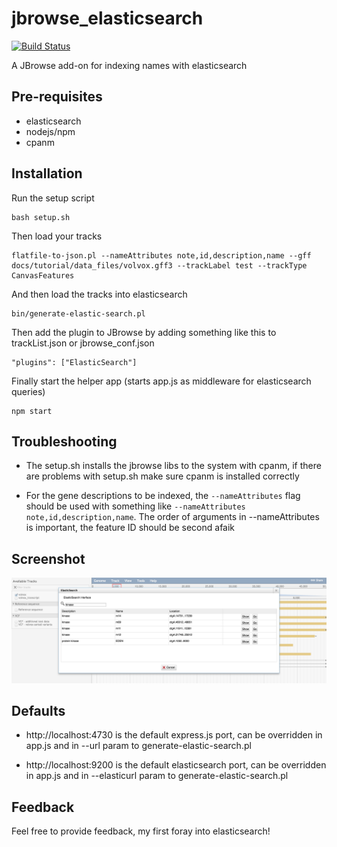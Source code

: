 # jbrowse_elasticsearch

[![Build Status](https://travis-ci.org/elsiklab/jbrowse_elasticsearch.svg?branch=master)](https://travis-ci.org/elsiklab/jbrowse_elasticsearch)

A JBrowse add-on for indexing names with elasticsearch

## Pre-requisites

- elasticsearch
- nodejs/npm
- cpanm

## Installation

Run the setup script

    bash setup.sh

Then load your tracks

    flatfile-to-json.pl --nameAttributes note,id,description,name --gff docs/tutorial/data_files/volvox.gff3 --trackLabel test --trackType CanvasFeatures

And then load the tracks into elasticsearch

    bin/generate-elastic-search.pl

Then add the plugin to JBrowse by adding something like this to trackList.json or jbrowse\_conf.json

    "plugins": ["ElasticSearch"]

Finally start the helper app (starts app.js as middleware for elasticsearch queries)

    npm start


## Troubleshooting

* The setup.sh installs the jbrowse libs to the system with cpanm, if there are problems with setup.sh make sure cpanm is installed correctly

* For the gene descriptions to be indexed, the `--nameAttributes` flag should be used with something like `--nameAttributes note,id,description,name`. The order of arguments in --nameAttributes is important, the feature ID should be second afaik

## Screenshot

![](img/example.png)



## Defaults

* http://localhost:4730 is the default express.js port, can be overridden in app.js and in --url param to generate-elastic-search.pl

* http://localhost:9200 is the default elasticsearch port, can be overridden in app.js and in --elasticurl param to generate-elastic-search.pl

## Feedback

Feel free to provide feedback, my first foray into elasticsearch!
